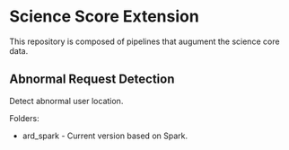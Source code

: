 # Science Score Extension

This repository is composed of pipelines that augument the science core data.

## Abnormal Request Detection

Detect abnormal user location.

Folders:

* ard_spark - Current version based on Spark.

